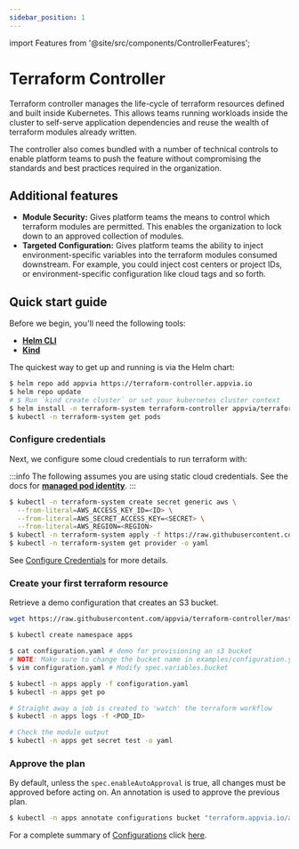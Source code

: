 ```yaml
---
sidebar_position: 1
---
```

import Features from '@site/src/components/ControllerFeatures';

# Terraform Controller

Terraform controller manages the life-cycle of terraform resources defined and built inside Kubernetes. This allows teams running workloads inside the cluster to self-serve application dependencies and reuse the wealth of terraform modules already written.

The controller also comes bundled with a number of technical controls to enable platform teams to push the feature without compromising the standards and best practices required in the organization.

<Features/>

## Additional features

* **Module Security:** Gives platform teams the means to control which terraform modules are permitted. This enables the organization to lock down to an approved collection of modules.
* **Targeted Configuration:** Gives platform teams the ability to inject environment-specific variables into the terraform modules consumed downstream. For example, you could inject cost centers or project IDs, or environment-specific configuration like cloud tags and so forth.

## Quick start guide

Before we begin, you'll need the following tools:

* **[Helm CLI](https://helm.sh/docs/intro/install/)**
* **[Kind](https://kind.sigs.k8s.io/)**

The quickest way to get up and running is via the Helm chart:

```bash
$ helm repo add appvia https://terraform-controller.appvia.io
$ helm repo update
# $ Run `kind create cluster` or set your kubernetes cluster context
$ helm install -n terraform-system terraform-controller appvia/terraform-controller --create-namespace
$ kubectl -n terraform-system get pods
```

### Configure credentials

Next, we configure some cloud credentials to run terraform with:

:::info
The following assumes you are using static cloud credentials. See the docs for [**managed pod identity**](admin/providers#configuring-injected-identity).
:::

```bash
$ kubectl -n terraform-system create secret generic aws \
  --from-literal=AWS_ACCESS_KEY_ID=<ID> \
  --from-literal=AWS_SECRET_ACCESS_KEY=<SECRET> \
  --from-literal=AWS_REGION=<REGION>
$ kubectl -n terraform-system apply -f https://raw.githubusercontent.com/appvia/terraform-controller/master/examples/provider.yaml
$ kubectl -n terraform-system get provider -o yaml
```

See [Configure Credentials](admin/providers.md) for more details.

### Create your first terraform resource

Retrieve a demo configuration that creates an S3 bucket.

```bash
wget https://raw.githubusercontent.com/appvia/terraform-controller/master/examples/configuration.yaml
```

```bash
$ kubectl create namespace apps

$ cat configuration.yaml # demo for provisioning an s3 bucket
# NOTE: Make sure to change the bucket name in examples/configuration.yaml
$ vim configuration.yaml # Modify spec.variables.bucket

$ kubectl -n apps apply -f configuration.yaml
$ kubectl -n apps get po

# Straight away a job is created to 'watch' the terraform workflow
$ kubectl -n apps logs -f <POD_ID>

# Check the module output
$ kubectl -n apps get secret test -o yaml
```

### Approve the plan

By default, unless the `spec.enableAutoApproval` is true, all changes must be approved before acting on. An annotation is used to approve the previous plan.

```bash
$ kubectl -n apps annotate configurations bucket "terraform.appvia.io/apply"=true --overwrite
```

For a complete summary of [Configurations](reference/configurations.terraform.appvia.io.md) click [here](developer/configuration.md).
